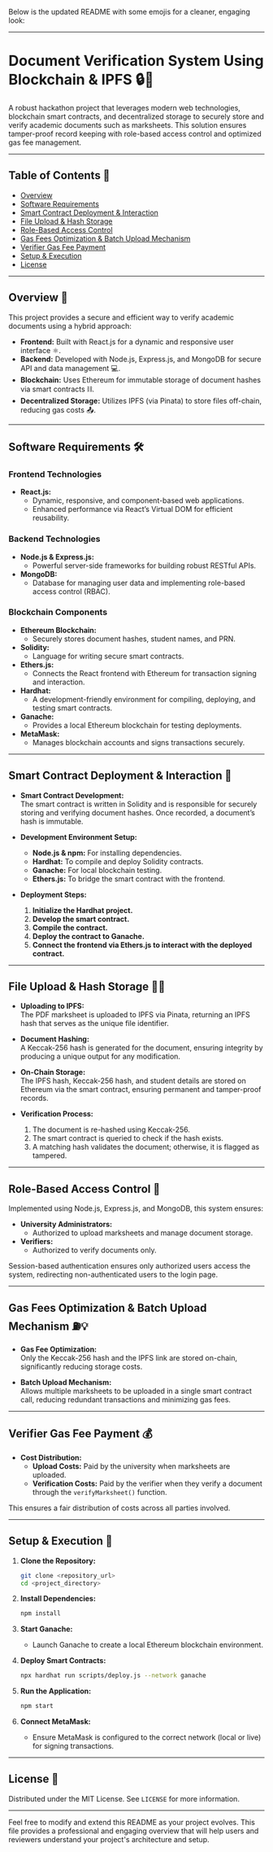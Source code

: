 Below is the updated README with some emojis for a cleaner, engaging look:

---

# Document Verification System Using Blockchain & IPFS 🔒📜

A robust hackathon project that leverages modern web technologies, blockchain smart contracts, and decentralized storage to securely store and verify academic documents such as marksheets. This solution ensures tamper-proof record keeping with role-based access control and optimized gas fee management.

---

## Table of Contents 📑

- [Overview](#overview)
- [Software Requirements](#software-requirements)
- [Smart Contract Deployment & Interaction](#smart-contract-deployment--interaction)
- [File Upload & Hash Storage](#file-upload--hash-storage)
- [Role-Based Access Control](#role-based-access-control)
- [Gas Fees Optimization & Batch Upload Mechanism](#gas-fees-optimization--batch-upload-mechanism)
- [Verifier Gas Fee Payment](#verifier-gas-fee-payment)
- [Setup & Execution](#setup--execution)
- [License](#license)

---

## Overview 📖

This project provides a secure and efficient way to verify academic documents using a hybrid approach:
- **Frontend:** Built with React.js for a dynamic and responsive user interface ⚛️.
- **Backend:** Developed with Node.js, Express.js, and MongoDB for secure API and data management 💻.
- **Blockchain:** Uses Ethereum for immutable storage of document hashes via smart contracts ⛓️.
- **Decentralized Storage:** Utilizes IPFS (via Pinata) to store files off-chain, reducing gas costs 📤.

---

## Software Requirements 🛠️

### Frontend Technologies
- **React.js:**  
  - Dynamic, responsive, and component-based web applications.
  - Enhanced performance via React’s Virtual DOM for efficient reusability.

### Backend Technologies
- **Node.js & Express.js:**  
  - Powerful server-side frameworks for building robust RESTful APIs.
- **MongoDB:**  
  - Database for managing user data and implementing role-based access control (RBAC).

### Blockchain Components
- **Ethereum Blockchain:**  
  - Securely stores document hashes, student names, and PRN.
- **Solidity:**  
  - Language for writing secure smart contracts.
- **Ethers.js:**  
  - Connects the React frontend with Ethereum for transaction signing and interaction.
- **Hardhat:**  
  - A development-friendly environment for compiling, deploying, and testing smart contracts.
- **Ganache:**  
  - Provides a local Ethereum blockchain for testing deployments.
- **MetaMask:**  
  - Manages blockchain accounts and signs transactions securely.

---

## Smart Contract Deployment & Interaction 🚀

- **Smart Contract Development:**  
  The smart contract is written in Solidity and is responsible for securely storing and verifying document hashes. Once recorded, a document’s hash is immutable.

- **Development Environment Setup:**  
  - **Node.js & npm:** For installing dependencies.
  - **Hardhat:** To compile and deploy Solidity contracts.
  - **Ganache:** For local blockchain testing.
  - **Ethers.js:** To bridge the smart contract with the frontend.

- **Deployment Steps:**  
  1. **Initialize the Hardhat project.**
  2. **Develop the smart contract.**
  3. **Compile the contract.**
  4. **Deploy the contract to Ganache.**
  5. **Connect the frontend via Ethers.js to interact with the deployed contract.**

---

## File Upload & Hash Storage 📂🔑

- **Uploading to IPFS:**  
  The PDF marksheet is uploaded to IPFS via Pinata, returning an IPFS hash that serves as the unique file identifier.

- **Document Hashing:**  
  A Keccak-256 hash is generated for the document, ensuring integrity by producing a unique output for any modification.

- **On-Chain Storage:**  
  The IPFS hash, Keccak-256 hash, and student details are stored on Ethereum via the smart contract, ensuring permanent and tamper-proof records.

- **Verification Process:**  
  1. The document is re-hashed using Keccak-256.
  2. The smart contract is queried to check if the hash exists.
  3. A matching hash validates the document; otherwise, it is flagged as tampered.

---

## Role-Based Access Control 🔐

Implemented using Node.js, Express.js, and MongoDB, this system ensures:
- **University Administrators:**  
  - Authorized to upload marksheets and manage document storage.
- **Verifiers:**  
  - Authorized to verify documents only.

Session-based authentication ensures only authorized users access the system, redirecting non-authenticated users to the login page.

---

## Gas Fees Optimization & Batch Upload Mechanism ⛽💡

- **Gas Fee Optimization:**  
  Only the Keccak-256 hash and the IPFS link are stored on-chain, significantly reducing storage costs.

- **Batch Upload Mechanism:**  
  Allows multiple marksheets to be uploaded in a single smart contract call, reducing redundant transactions and minimizing gas fees.

---

## Verifier Gas Fee Payment 💰

- **Cost Distribution:**  
  - **Upload Costs:** Paid by the university when marksheets are uploaded.
  - **Verification Costs:** Paid by the verifier when they verify a document through the `verifyMarksheet()` function.

This ensures a fair distribution of costs across all parties involved.

---

## Setup & Execution 🚀

1. **Clone the Repository:**
   ```bash
   git clone <repository_url>
   cd <project_directory>
   ```

2. **Install Dependencies:**
   ```bash
   npm install
   ```

3. **Start Ganache:**
   - Launch Ganache to create a local Ethereum blockchain environment.

4. **Deploy Smart Contracts:**
   ```bash
   npx hardhat run scripts/deploy.js --network ganache
   ```

5. **Run the Application:**
   ```bash
   npm start
   ```

6. **Connect MetaMask:**
   - Ensure MetaMask is configured to the correct network (local or live) for signing transactions.

---

## License 📄

Distributed under the MIT License. See `LICENSE` for more information.

---

Feel free to modify and extend this README as your project evolves. This file provides a professional and engaging overview that will help users and reviewers understand your project's architecture and setup.
